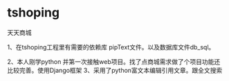 # tshoping
天天商城

1、在tshoping工程里有需要的依赖库 pipText文件。以及数据库文件db_sql。



2、本人刚学python  并第一次接触web项目。找了点商城需求做了个项目功能还比较完善。使用Django框架
3、采用了python富文本编辑引用文章。跟全文搜索
